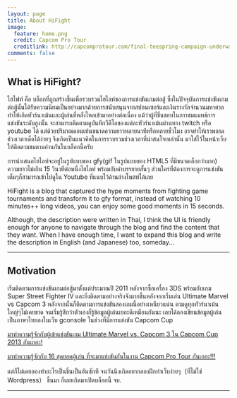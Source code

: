 ```yaml
---
layout: page
title: About HiFight
image:
  feature: home.png
  credit: Capcom Pro Tour
  creditlink: http://capcomprotour.com/final-teespring-campaign-underway/
comments: false
---
```


## What is HiFight?

ไฮไฟท์ คือ บล็อกที่ถูกสร้างขึ้นเพื่อรวบรวมไฮไลท์ของการแข่งขันเกมต่อสู้ ซึ่งในปัจจุบันการแข่งขันเกมต่อสู้นั้นได้รับความนิยมเป็นอย่างมากด้วยการสนับสนุนจากสปอนเซอร์และเงินรางวัลจำนวนมหาศาล ทำให้เกิดทัวร์นาเม้นและผู้เล่นที่หลั่งใหลเข้ามาอย่างต่อเนื่อง
แม้ว่าผู้ที่ชื่นชอบในการชมแมทช์การแข่งขันระดับสูงนั้น จะสามารถติดตามดูบันทึกวีดีโอของแต่ละทัวร์นาเม้นผ่านทาง twitch หรือ youtube ได้ แต่ด้วยปริมาณคอนเท้นขนาดความยาวหลายนาทีหรือหลายชั่วโมง อาจทำให้เราพลาดช่วงเวลาเด็ดได้ง่ายๆ
จึงเกิดเป็นแนวคิดในการรวบรวมช่วงเวลาที่น่าสนใจเหล่านั้น มาใส่ไว้ในหน้าเว็บให้ติดตามชมตามอ่านกันในบล็อกนี้ครับ

การนำเสนอไฮไลท์จะอยู่ในรูปแบบของ gfy(gif ในรูปแบบของ HTML5 ที่มีขนาดเล็กกว่ามาก) ความยาวไม่เกิน 15 วินาทีต่อหนึ่งไฮไลท์ พร้อมกับคำบรรยายสั้นๆ
ส่วนใครที่ต้องการจะดูการแข่งขันเต็มๆก็สามารถเข้าไปดูใน Youtube ที่แนบไว้ด้านล่างโพสท์ได้เลย

HiFight is a blog that captured the hype moments from fighting game tournaments and transform it to gfy format,
instead of watching 10 minutes++ long videos, you can enjoy some good moments in 15 seconds. 

Although, the description were written in Thai, 
I think the UI is friendly enough for anyone to navigate through the blog and find the content that they want.
When I have enough time, I want to expand this blog and write the description in English (and Japanese) too, someday...

---

## Motivation

เริ่มติดตามการแข่งขันเกมต่อสู้มาตั้งแต่ประมาณปี 2011 หลังจากซื้อเครื่อง 3DS พร้อมกับเกม Super Street Fighter IV และยิ่งติดตามอย่างจริงจังมากขึ้นหลังจากเริ่มเล่น Ultimate Marvel vs Capcom 3 
หลังจากนั้นก็ติดตามการแข่งขันสองเกมนี้อย่างเหนียวแน่น ตามดูทุกทัวร์นาเม้นใหญ่ๆไม่เคยขาด จนเริ่มรู้สึกว่าตัวเองก็รู้ข้อมูลผู้เล่นเยอะดีเหมือนกันนะ เลยได้ลองเขียนข้อมูลผู้เล่นเป็นภาษาไทยลงในเว็บ gconsole ในช่วงที่มีการแข่งขัน Capcom Cup

<a href="http://www.gconhub.com/?page=forum_detail&id=13529">มาทำความรู้จักกับผู้เข้าแข่งขันเกม Ultimate Marvel vs. Capcom 3 ใน Capcom Cup 2013 กันเถอะ! </a>

<a href="http://www.gconhub.com/?page=forum_detail&id=41647">มาทำความรู้จักกับ 16 สุดยอดผู้เล่น ที่จะมาแข่งขันกันในงาน Capcom Pro Tour กันเถอะ!!!</a>

แต่ก็ไม่เคยลองทำอะไรเป็นชิ้นเป็นอันซักที จนวันนึงเกิดอยากลองฝึกทำเว็บง่ายๆ（ที่ไม่ใช่ Wordpress） ขึ้นมา ก็เลยเกิดมาเปิดบล็อกนี้ จบ.

---